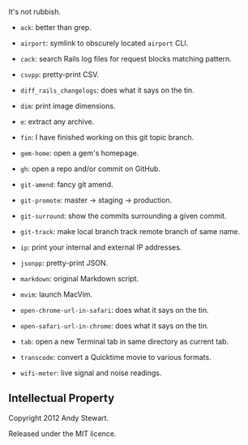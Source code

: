 It's not rubbish.

* `ack`: better than grep.

* `airport`: symlink to obscurely located `airport` CLI.

* `cack`: search Rails log files for request blocks matching pattern.

* `csvpp`: pretty-print CSV.

* `diff_rails_changelogs`: does what it says on the tin.

* `dim`: print image dimensions.

* `e`: extract any archive.

* `fin`: I have finished working on this git topic branch.

* `gem-home`: open a gem's homepage.

* `gh`: open a repo and/or commit on GitHub.

* `git-amend`: fancy git amend.

* `git-promote`: master → staging → production.

* `git-surround`: show the commits surrounding a given commit.

* `git-track`: make local branch track remote branch of same name.

* `ip`: print your internal and external IP addresses.

* `jsonpp`: pretty-print JSON.

* `markdown`: original Markdown script.

* `mvim`: launch MacVim.

* `open-chrome-url-in-safari`: does what it says on the tin.

* `open-safari-url-in-chrome`: does what it says on the tin.

* `tab`: open a new Terminal tab in same directory as current tab.

* `transcode`: convert a Quicktime movie to various formats.

* `wifi-meter`: live signal and noise readings.


## Intellectual Property

Copyright 2012 Andy Stewart.

Released under the MIT licence.

